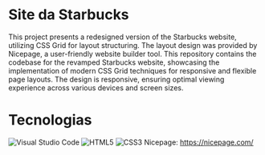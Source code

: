 # Site da Starbucks

This project presents a redesigned version of the Starbucks website, utilizing CSS Grid for layout structuring. The layout design was provided by Nicepage, a user-friendly website builder tool. 
This repository contains the codebase for the revamped Starbucks website, showcasing the implementation of modern CSS Grid techniques for responsive and flexible page layouts.
The design is responsive, ensuring optimal viewing experience across various devices and screen sizes.

# Tecnologias

![Visual Studio Code](https://img.shields.io/badge/Visual%20Studio%20Code-0078d7.svg?style=for-the-badge&logo=visual-studio-code&logoColor=white)
![HTML5](https://img.shields.io/badge/html5-%23E34F26.svg?style=for-the-badge&logo=html5&logoColor=white)
![CSS3](https://img.shields.io/badge/css3-%231572B6.svg?style=for-the-badge&logo=css3&logoColor=white)
Nicepage: https://nicepage.com/
